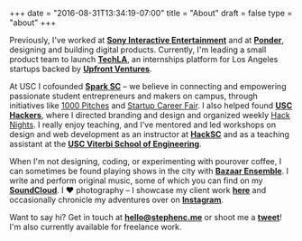 +++
date = "2016-08-31T13:34:19-07:00"
title = "About"
draft = false
type = "about"
+++

Previously, I've worked at [**Sony Interactive Entertainment**](https://www.playstation.com/en-us/corporate/about/) and at [**Ponder**](http://pndr.co/), designing and building digital products. Currently, I'm leading a small product team to launch [**TechLA**](http://tech.la/), an internships platform for Los Angeles startups backed by [**Upfront Ventures**](http://upfront.com/).

At USC I cofounded [**Spark SC**](https://www.facebook.com/GoSparkSC) – we believe in connecting and empowering passionate student entrepreneurs and makers on campus, through initiatives like [1000 Pitches](http://sparksc.org/events/1000-pitches.html) and [Startup Career Fair](http://sparksc.org/events/startup-career-fair.html). I also helped found [**USC Hackers**](https://www.facebook.com/USCHackers/), where I directed branding and design and organized weekly [Hack Nights](https://www.facebook.com/groups/uschacknights/). I really enjoy teaching, and I've mentored and led workshops on design and web development as an instructor at [**HackSC**](http://hacksc.com/) and as a teaching assistant at the [**USC Viterbi School of Engineering**](http://viterbi.usc.edu/).

When I'm not designing, coding, or experimenting with pourover coffee, I can sometimes be found playing shows in the city with [**Bazaar Ensemble**](http://bazaarensemble.bandcamp.com/releases). I write and perform original music, some of which you can find on my [**SoundCloud**](https://soundcloud.com/stephenchenmusic/sets/my-recordings). I &hearts; photography – I showcase my client work [**here**](https://www.facebook.com/stephenchenphotography/) and occasionally chronicle my adventures over on [**Instagram**](https://www.instagram.com/scdevy/).

Want to say hi? Get in touch at [**hello@stephenc.me**](mailto:hello@stephenc.me) or shoot me a [**tweet**](https://twitter.com/SCDevy)! I'm also currently available for freelance work.
